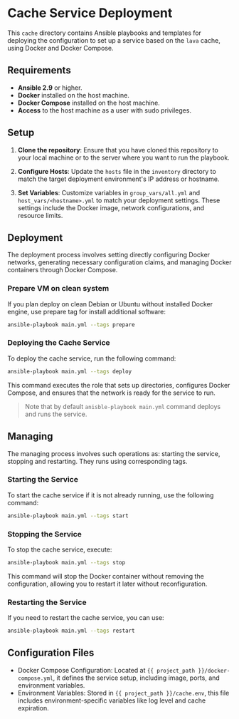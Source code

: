 # Cache Service Deployment

This `cache` directory contains Ansible playbooks and templates for deploying the configuration to set up a service based on the `lava` cache, using Docker and Docker Compose.

## Requirements

- **Ansible 2.9** or higher.
- **Docker** installed on the host machine.
- **Docker Compose** installed on the host machine.
- **Access** to the host machine as a user with sudo privileges.

## Setup

1. **Clone the repository**:
   Ensure that you have cloned this repository to your local machine or to the server where you want to run the playbook.

2. **Configure Hosts**:
   Update the `hosts` file in the `inventory` directory to match the target deployment environment's IP address or hostname.

3. **Set Variables**:
   Customize variables in `group_vars/all.yml` and `host_vars/<hostname>.yml` to match your deployment settings. These settings include the Docker image, network configurations, and resource limits.

## Deployment

The deployment process involves setting directly configuring Docker networks, generating necessary configuration claims, and managing Docker containers through Docker Compose.

### Prepare VM on clean system

If you plan deploy on clean Debian or Ubuntu without installed Docker engine, use prepare tag for install additional software: 

```bash
ansible-playbook main.yml --tags prepare
```

### Deploying the Cache Service

To deploy the cache service, run the following command:

```bash
ansible-playbook main.yml --tags deploy
```

This command executes the role that sets up directories, configures Docker Compose, and ensures that the network is ready for the service to run.

> Note that by default ```anisble-playbook main.yml``` command deploys and runs the service.

## Managing
The managing process involves such operations as: starting the service, stopping and restarting. They runs using corresponding tags.

### Starting the Service
To start the cache service if it is not already running, use the following command:

```bash
ansible-playbook main.yml --tags start
```

### Stopping the Service
To stop the cache service, execute:

```bash
ansible-playbook main.yml --tags stop
```

This command will stop the Docker container without removing the configuration, allowing you to restart it later without reconfiguration.

### Restarting the Service
If you need to restart the cache service, you can use:

```bash
ansible-playbook main.yml --tags restart
```

## Configuration Files

* Docker Compose Configuration: Located at `{{ project_path }}/docker-compose.yml`, it defines the service setup, including image, ports, and environment variables.
* Environment Variables: Stored in `{{ project_path }}/cache.env`, this file includes environment-specific variables like log level and cache expiration.
